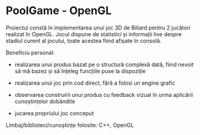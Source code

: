 # PoolGame - OpenGL
Proiectul constă în implementarea unui joc 3D de Biliard pentru 2 jucători realizat în OpenGL. Jocul dispune de statistici și informații live despre stadiul curent al jocului, toate acestea fiind afișate în consolă.

Beneficiu personal:

- realizarea unui produs bazat pe o structură complexă dată, fiind nevoit să mă bazez și să înțeleg funcțiile puse la dispoziție

- realizarea unui joc prin cod direct, fără a folosi un engine grafic

- observarea construirii unui produs cu feedback vizual în urma aplicării cunoștințelor dobândite

- jucarea propriului joc conceput

Limbaj/biblioteci/cunoștințe folosite: C++, OpenGL
